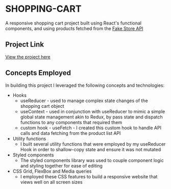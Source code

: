 # SHOPPING-CART

A responsive shopping cart project built using React's functional components, and using products fetched from the [Fake Store API](https://fakestoreapi.com/)

## Project Link

[View the project here](https://digidub.github.io/shopping-cart2/)

## Concepts Employed

In building this project I leveraged the following concepts and technologies:

- Hooks
  - useReducer - used to manage complex state changes of the shopping cart object
  - useContext - used in conjunction with useReducer to mimic a simple global state management akin to Redux, by pass state and dispatch functions to any components that required them
  - custom hook - useFetch - I created this custom hook to handle API calls and data fetching from the product list API
- Utility functions
  - I built several utility functions that were employed by my useReducer Hook in order to shallow-copy state and ensure it was not mutated
- Styled components
  - The styled components library was used to couple component logic and styling together for ease of editing
- CSS Grid, FlexBox and Media queries
  - I employed these CSS features to build a responsive website that views well on all screen sizes
